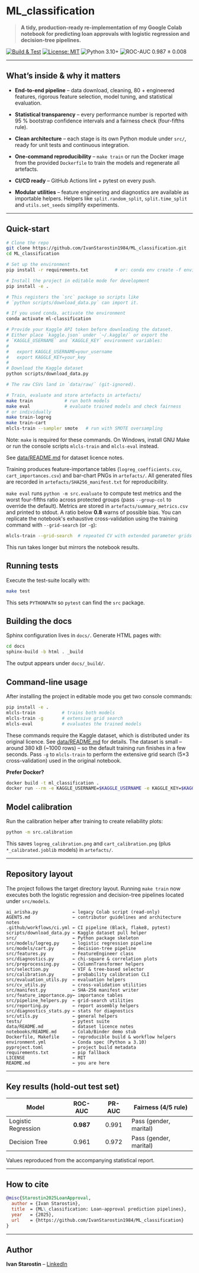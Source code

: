 # ML_classification

> **A tidy, production-ready re-implementation of my Google Colab notebook for
> predicting loan approvals with logistic regression and decision-tree
> pipelines.**

[![Build & Test](https://github.com/IvanStarostin1984/ML_classification/actions/workflows/ci.yml/badge.svg)](../../actions)
[![License: MIT](https://img.shields.io/badge/License-MIT-green.svg)](LICENSE)
![Python 3.10+](https://img.shields.io/badge/python-3.10%2B-blue)
![ROC-AUC 0.987 ± 0.008](https://img.shields.io/badge/Test%20ROC–AUC-0.987-±0.008-purple)

---

## What’s inside & why it matters

* **End-to-end pipeline** – data download, cleaning, 80 + engineered features,
  rigorous feature selection, model tuning, and statistical evaluation.
* **Statistical transparency** – every performance number is reported with
  95 % bootstrap confidence intervals and a fairness check (four-fifths rule).
* **Clean architecture** – each stage is its own Python module under `src/`,
  ready for unit tests and continuous integration.
* **One-command reproducibility** – `make train` or run the Docker image from
  the provided `Dockerfile` to train the models and regenerate all artefacts.
* **CI/CD ready** – GitHub Actions lint + pytest on every push.

* **Modular utilities** – feature engineering and diagnostics are available as
  importable helpers. Helpers like `split.random_split`, `split.time_split` and
  `utils.set_seeds` simplify experiments.

---

## Quick-start

```bash
# Clone the repo
git clone https://github.com/IvanStarostin1984/ML_classification.git
cd ML_classification

# Set up the environment
pip install -r requirements.txt          # or: conda env create -f environment.yml

# Install the project in editable mode for development
pip install -e .

# This registers the `src` package so scripts like
# `python scripts/download_data.py` can import it.

# If you used conda, activate the environment
conda activate ml-classification

# Provide your Kaggle API token before downloading the dataset.
# Either place `kaggle.json` under `~/.kaggle/` or export the
# `KAGGLE_USERNAME` and `KAGGLE_KEY` environment variables:
#
#   export KAGGLE_USERNAME=your_username
#   export KAGGLE_KEY=your_key
#
# Download the Kaggle dataset
python scripts/download_data.py

# The raw CSVs land in `data/raw/` (git-ignored).

# Train, evaluate and store artefacts in artefacts/
make train            # run both models
make eval             # evaluate trained models and check fairness
# or individually
make train-logreg
make train-cart
mlcls-train --sampler smote   # run with SMOTE oversampling
```

Note: `make` is required for these commands. On Windows, install GNU Make or run
the console scripts `mlcls-train` and `mlcls-eval` instead.

See [data/README.md](data/README.md) for dataset licence notes.

Training produces feature-importance tables (`logreg_coefficients.csv`,
`cart_importances.csv`) and bar-chart PNGs in `artefacts/`. All generated files
are recorded in `artefacts/SHA256_manifest.txt` for reproducibility.

`make eval` runs `python -m src.evaluate` to compute test metrics and the worst
four-fifths ratio across protected groups (pass `--group-col` to override the
default). Metrics are stored in `artefacts/summary_metrics.csv` and printed to
stdout. A ratio below **0.8** warns of possible bias.
You can replicate the notebook's exhaustive cross-validation using the training
command with `--grid-search` (or `-g`):

```bash
mlcls-train --grid-search  # repeated CV with extended parameter grids
```

This run takes longer but mirrors the notebook results.

## Running tests

Execute the test-suite locally with:

```bash
make test
```

This sets `PYTHONPATH` so `pytest` can find the `src` package.

## Building the docs

Sphinx configuration lives in `docs/`. Generate HTML pages with:

```bash
cd docs
sphinx-build -b html . _build
```

The output appears under `docs/_build/`.

## Command-line usage

After installing the project in editable mode you get two console commands:

```bash
pip install -e .
mlcls-train          # trains both models
mlcls-train -g       # extensive grid search
mlcls-eval           # evaluates the trained models
```

These commands require the Kaggle dataset, which is distributed under its
original licence. See [data/README.md](data/README.md) for details. The dataset
is small – around 380&nbsp;kB (~1000 rows) – so the default training run
finishes in a few seconds. Pass `-g` to `mlcls-train` to perform the extensive
grid search (5×3 cross-validation) used in the original notebook.

**Prefer Docker?**

```bash
docker build -t ml_classification .
docker run --rm -e KAGGLE_USERNAME=$KAGGLE_USERNAME -e KAGGLE_KEY=$KAGGLE_KEY ml_classification
```

## Model calibration

Run the calibration helper after training to create reliability plots:

```bash
python -m src.calibration
```

This saves `logreg_calibration.png` and `cart_calibration.png` (plus
`*_calibrated.joblib` models) in `artefacts/`.

---

## Repository layout

The project follows the target directory layout. Running `make train` now
executes both the logistic regression and decision-tree pipelines located under
`src/models`.

```text
ai_arisha.py             ← legacy Colab script (read-only)
AGENTS.md                ← contributor guidelines and architecture notes
.github/workflows/ci.yml ← CI pipeline (Black, flake8, pytest)
scripts/download_data.py ← Kaggle dataset pull helper
src/                     ← Python package skeleton
src/models/logreg.py     ← logistic regression pipeline
src/models/cart.py       ← decision-tree pipeline
src/features.py          ← FeatureEngineer class
src/diagnostics.py       ← chi-square & correlation plots
src/preprocessing.py     ← ColumnTransformer helpers
src/selection.py         ← VIF & tree-based selector
src/calibration.py       ← probability calibration CLI
src/evaluation_utils.py  ← evaluation helpers
src/cv_utils.py          ← cross-validation utilities
src/manifest.py          ← SHA-256 manifest writer
src/feature_importance.py← importance tables
src/pipeline_helpers.py  ← grid-search utilities
src/reporting.py         ← report assembly helpers
src/diagnostics_stats.py ← stats for diagnostics
src/utils.py             ← general helpers
tests/                   ← pytest suite
data/README.md           ← dataset licence notes
notebooks/README.md      ← Colab/Binder demo stub
Dockerfile, Makefile     ← reproducible build & workflow helpers
environment.yml          ← Conda spec (Python ≥ 3.10)
pyproject.toml           ← project build metadata
requirements.txt         ← pip fallback
LICENSE                  ← MIT
README.md                ← you are here
```

---

## Key results (hold-out test set)

| Model               |  ROC-AUC  | PR-AUC | Fairness (4/5 rule)    |
| ------------------- | :-------: | :----: | ---------------------- |
| Logistic Regression | **0.987** |  0.991 | Pass (gender, marital) |
| Decision Tree       |   0.961   |  0.972 | Pass (gender, marital) |

Values reproduced from the accompanying statistical report.&#x20;

---

## How to cite

```bibtex
@misc{Starostin2025LoanApproval,
  author = {Ivan Starostin},
  title  = {ML\_classification: Loan-approval prediction pipelines},
  year   = {2025},
  url    = {https://github.com/IvanStarostin1984/ML_classification}
}
```

---

## Author

**Ivan Starostin** – [LinkedIn](https://www.linkedin.com/in/ivanstarostin/)
